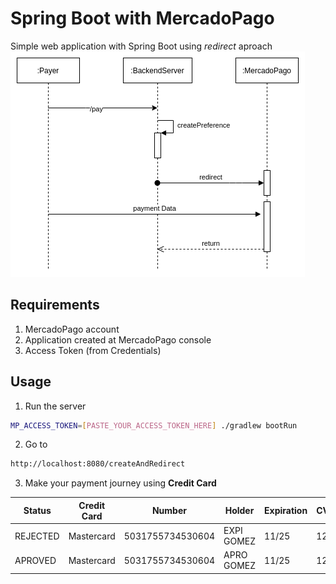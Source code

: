 # Spring Boot with MercadoPago
Simple web application with Spring Boot using *redirect* aproach
![Sequence](sequence.png)

## Requirements
1. MercadoPago account
2. Application created at MercadoPago console
3. Access Token (from Credentials)

## Usage
1. Run the server
```bash
MP_ACCESS_TOKEN=[PASTE_YOUR_ACCESS_TOKEN_HERE] ./gradlew bootRun
```
2. Go to
```bash
http://localhost:8080/createAndRedirect
``` 
3. Make your payment journey using **Credit Card**

Status | Credit Card | Number | Holder | Expiration | CVV | DNI | Email 
------ | ----------- | ------ | ------ | ---------- | --- | --- | ----- 
REJECTED | Mastercard | 5031755734530604| EXPI GOMEZ | 11/25 | 123 | 31256588 | expi_gomez@gmail.com |
APROVED | Mastercard |  5031755734530604 | APRO GOMEZ | 11/25 | 123 | 31256588 | apro_gomez@gmail.com